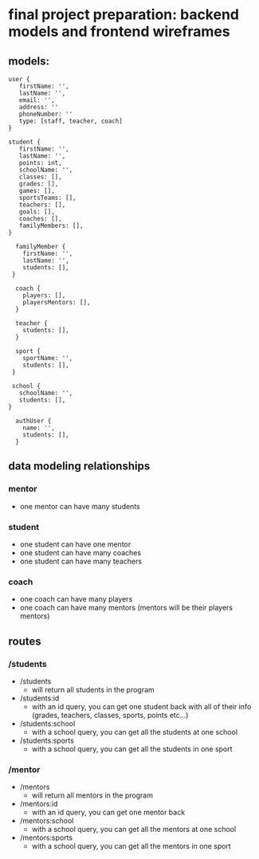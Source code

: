 # final project preparation: backend models and frontend wireframes

## models:
 ```
 user {
    firstName: '',
    lastName: '',
    email: '',
    address: ''
    phoneNumber: ''
    type: [staff, teacher, coach]
 }
 ```
 ```   
 student {
    firstName: '',
    lastName: '',
    points: int,
    schoolName: '',
    classes: [],
    grades: [],
    games: [],
    sportsTeams: [],    
    teachers: [],
    goals: [],
    coaches: [],
    familyMembers: [],
 }
```
```
  familyMember {
    firstName: '',
    lastName: '',
    students: [],
 }
```
```
  coach {
    players: [],
    playersMentors: [],
  }
```
```
  teacher {
    students: [],
  }
```
```
  sport {
    sportName: '',
    students: [],
 }
 ```
 ```
  school {
    schoolName: '',
    students: [],
 }
```
```
  authUser {
    name: '',
    students: [],
  }
```
## data modeling relationships

### mentor
- one mentor can have many students

### student
- one student can have one mentor
- one student can have many coaches
- one student can have many teachers

### coach
- one coach can have many players
- one coach can have many mentors (mentors will be their players mentors)

## routes
### /students
  - /students
    - will return all students in the program
  - /students:id
    - with an id query, you can get one student back with all of their info (grades, teachers, classes, sports, points etc...)
  - /students:school
    - with a school query, you can get all the students at one school
  - /students:sports
    - with a school query, you can get all the students in one sport

### /mentor
  - /mentors
    - will return all mentors in the program
  - /mentors:id
    - with an id query, you can get one mentor back
  - /mentors:school
    - with a school query, you can get all the mentors at one school
  - /mentors:sports
    - with a school query, you can get all the mentors in one sport